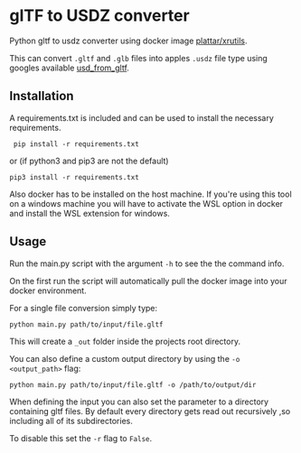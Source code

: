 # glTF to USDZ converter
Python gltf to usdz converter using docker image <a href='https://hub.docker.com/r/plattar/python-xrutils'>plattar/xrutils</a>.

This can convert `.gltf` and `.glb` files into apples `.usdz` file type using googles available <a href='https://github.com/google/usd_from_gltf'>usd_from_gltf</a>. 

## Installation

A requirements.txt is included and can be used to install the necessary requirements.

```shell
 pip install -r requirements.txt 
```
 
 or (if python3 and pip3 are not the default)
 
 ```shell
 pip3 install -r requirements.txt
```

Also docker has to be installed on the host machine. If you're using this tool on a windows machine you will have to activate the WSL option 
in docker and install the WSL extension for windows.

## Usage

Run the main.py script with the argument `-h` to see the the command info.

On the first run the script will automatically pull the docker image into your docker environment.

For a single file conversion simply type: 

```shell
python main.py path/to/input/file.gltf
```
This will create a `_out` folder inside the projects root directory.

You can also define a custom output directory by using the `-o <output_path>` flag: 
```shell
python main.py path/to/input/file.gltf -o /path/to/output/dir
```

When defining the input you can also set the parameter to a directory containing gltf files. By default every directory gets read out recursively 
,so including all of its subdirectories.

To disable this set the `-r` flag to `False`.

